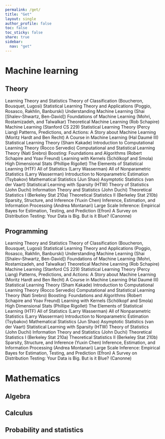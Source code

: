 ```yaml
---
permalink: /get/
title: "Get"
layout: single
author_profile: false
toc: false
toc_sticky: false
share: true
sidebar:
  nav: "get"
---
```


# Machine learning
## Theory

Learning Theory and Statistics
Theory of Classification (Boucheron, Bousquet, Lugosi)
Statistical Learning Theory and Applications (Poggio, Rosasco, Rakhlin, Banburski)
Understanding Machine Learning (Shai [Shalev-Shwartz, Ben-David])
Foundations of Machine Learning (Mohri, Rostamizadeh, and Talwalkar)
Theoretical Machine Learning (Rob Schapire)
Machine Learning (Stanford CS 229)
Statistical Learning Theory (Percy Liang)
Patterns, Predictions, and Actions: A Story about Machine Learning (Moritz Hardt and Ben Recht)
A Course in Machine Learning (Hal Daumé III)
Statistical Learning Theory (Sham Kakade)
Introduction to Computational Learning Theory (Rocco Servedio)
Computational and Statistical Learning Theory (Nati Srebro)
Boosting: Foundations and Algorithms (Robert Schapire and Yoav Freund)
Learning with Kernels (Schölkopf and Smola)
High Dimensional Stats (Phillipe Rigollet)
The Elements of Statistical Learning (HTF)
All of Statistics (Larry Wasserman)
All of Nonparametric Statistics (Larry Wasserman)
Introduction to Nonparametric Estimation (Tsybakov)
Mathematical Statistics (Jun Shao)
Asymptotic Statistics (van der Vaart)
Statistical Learning with Sparsity (HTW)
Theory of Statistics (John Duchi)
Information Theory and Statistics (John Duchi)
Theoretical Statistics I (Berkeley Stat 210a)
Theoretical Statistics II (Berkeley Stat 210b)
Sparsity, Structure, and Inference (Yuxin Chen)
Inference, Estimation, and Information Processing (Andrea Montanari)
Large Scale Inference: Empirical Bayes for Estimation, Testing, and Prediction (Efron)
A Survey on Distribution Testing: Your Data is Big. But is it Blue? (Canonne)

## Programming

Learning Theory and Statistics
Theory of Classification (Boucheron, Bousquet, Lugosi)
Statistical Learning Theory and Applications (Poggio, Rosasco, Rakhlin, Banburski)
Understanding Machine Learning (Shai [Shalev-Shwartz, Ben-David])
Foundations of Machine Learning (Mohri, Rostamizadeh, and Talwalkar)
Theoretical Machine Learning (Rob Schapire)
Machine Learning (Stanford CS 229)
Statistical Learning Theory (Percy Liang)
Patterns, Predictions, and Actions: A Story about Machine Learning (Moritz Hardt and Ben Recht)
A Course in Machine Learning (Hal Daumé III)
Statistical Learning Theory (Sham Kakade)
Introduction to Computational Learning Theory (Rocco Servedio)
Computational and Statistical Learning Theory (Nati Srebro)
Boosting: Foundations and Algorithms (Robert Schapire and Yoav Freund)
Learning with Kernels (Schölkopf and Smola)
High Dimensional Stats (Phillipe Rigollet)
The Elements of Statistical Learning (HTF)
All of Statistics (Larry Wasserman)
All of Nonparametric Statistics (Larry Wasserman)
Introduction to Nonparametric Estimation (Tsybakov)
Mathematical Statistics (Jun Shao)
Asymptotic Statistics (van der Vaart)
Statistical Learning with Sparsity (HTW)
Theory of Statistics (John Duchi)
Information Theory and Statistics (John Duchi)
Theoretical Statistics I (Berkeley Stat 210a)
Theoretical Statistics II (Berkeley Stat 210b)
Sparsity, Structure, and Inference (Yuxin Chen)
Inference, Estimation, and Information Processing (Andrea Montanari)
Large Scale Inference: Empirical Bayes for Estimation, Testing, and Prediction (Efron)
A Survey on Distribution Testing: Your Data is Big. But is it Blue? (Canonne)

# Mathematics

## Algebra

## Calculus

## Probability and statistics


